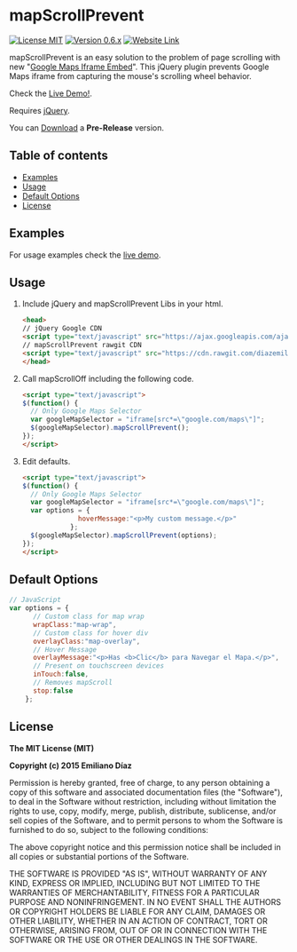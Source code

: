# mapScrollPrevent
[![License MIT](https://img.shields.io/badge/license-MIT-blue.svg)](https://github.com/diazemiliano/mapScrollPrevent/blob/master/LICENSE)
[![Version  0.6.x](https://img.shields.io/badge/version-0.6.x-orange.svg)](https://github.com/diazemiliano/mapScrollPrevent/releases)
[![Website Link](https://img.shields.io/badge/website-http%3A%2F%2Fdiazemiliano.github.io%2FmapScrollPrevent%2F-lightgrey.svg)](http://diazemiliano.github.io/mapScrollPrevent/)

mapScrollPrevent is an easy solution to the problem of page scrolling with new "[Google Maps Iframe Embed](https://developers.google.com/maps/documentation/embed/guide)".
This jQuery plugin prevents Google Maps iframe from capturing the mouse's scrolling wheel behavior.

Check the [Live Demo!](http://diazemiliano.github.io/mapScrollPrevent).

Requires [jQuery](http://www.jquery.com).

You can [Download](https://github.com/diazemiliano/mapScrollPrevent/releases) a **Pre-Release** version.

## Table of contents
- [Examples](#examples)
- [Usage](#usage)
- [Default Options](#default-options)
- [License](#license)

## Examples
For usage examples check the [live demo](http://diazemiliano.github.io/mapScrollPrevent).

## Usage
1. Include jQuery and mapScrollPrevent Libs in your html.

      ``` html
      <head>
      // jQuery Google CDN
      <script type="text/javascript" src="https://ajax.googleapis.com/ajax/libs/jquery/2.1.3/jquery.min.js?ver=2.1.3"></script>
      // mapScrollPrevent rawgit CDN
      <script type="text/javascript" src="https://cdn.rawgit.com/diazemiliano/mapScrollPrevent/master/mapScrollPrevent.js"></script>
      </head>
      ```

3. Call mapScrollOff including the following code.

      ``` html
      <script type="text/javascript">
      $(function() {
        // Only Google Maps Selector
        var googleMapSelector = "iframe[src*=\"google.com/maps\"]";
        $(googleMapSelector).mapScrollPrevent();
      });
      </script>
      ```

4. Edit defaults.

      ``` html
      <script type="text/javascript">
      $(function() {
        // Only Google Maps Selector
        var googleMapSelector = "iframe[src*=\"google.com/maps\"]";
        var options = {
                    hoverMessage:"<p>My custom message.</p>"
                  };
        $(googleMapSelector).mapScrollPrevent(options);
      });
      </script>
      ```

## Default Options
``` javascript
// JavaScript
var options = {
      // Custom class for map wrap
      wrapClass:"map-wrap",
      // Custom class for hover div
      overlayClass:"map-overlay",
      // Hover Message
      overlayMessage:"<p>Has <b>Clic</b> para Navegar el Mapa.</p>",
      // Present on touchscreen devices
      inTouch:false,
      // Removes mapScroll
      stop:false
    };
```

## License
**The MIT License (MIT)**

**Copyright (c) 2015 Emiliano Díaz**

Permission is hereby granted, free of charge, to any person obtaining a copy
of this software and associated documentation files (the "Software"), to deal
in the Software without restriction, including without limitation the rights
to use, copy, modify, merge, publish, distribute, sublicense, and/or sell
copies of the Software, and to permit persons to whom the Software is
furnished to do so, subject to the following conditions:

The above copyright notice and this permission notice shall be included in all
copies or substantial portions of the Software.

THE SOFTWARE IS PROVIDED "AS IS", WITHOUT WARRANTY OF ANY KIND, EXPRESS OR
IMPLIED, INCLUDING BUT NOT LIMITED TO THE WARRANTIES OF MERCHANTABILITY,
FITNESS FOR A PARTICULAR PURPOSE AND NONINFRINGEMENT. IN NO EVENT SHALL THE
AUTHORS OR COPYRIGHT HOLDERS BE LIABLE FOR ANY CLAIM, DAMAGES OR OTHER
LIABILITY, WHETHER IN AN ACTION OF CONTRACT, TORT OR OTHERWISE, ARISING FROM,
OUT OF OR IN CONNECTION WITH THE SOFTWARE OR THE USE OR OTHER DEALINGS IN THE
SOFTWARE.
